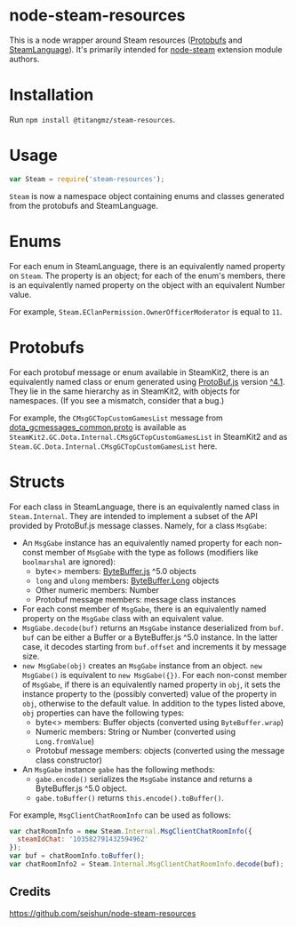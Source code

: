 # node-steam-resources

This is a node wrapper around Steam resources ([Protobufs](https://github.com/SteamDatabase/Protobufs) and [SteamLanguage](https://github.com/SteamRE/SteamKit/tree/master/Resources/SteamLanguage)). It's primarily intended for [node-steam](https://github.com/seishun/node-steam) extension module authors.

# Installation

Run `npm install @titangmz/steam-resources`.

# Usage

```js
var Steam = require('steam-resources');
```

`Steam` is now a namespace object containing enums and classes generated from the protobufs and SteamLanguage.

# Enums

For each enum in SteamLanguage, there is an equivalently named property on `Steam`. The property is an object; for each of the enum's members, there is an equivalently named property on the object with an equivalent Number value.

For example, `Steam.EClanPermission.OwnerOfficerModerator` is equal to `11`.

# Protobufs

For each protobuf message or enum available in SteamKit2, there is an equivalently named class or enum generated using [ProtoBuf.js](https://github.com/dcodeIO/ProtoBuf.js) version [^4.1](https://docs.npmjs.com/misc/semver#caret-ranges-123-025-004). They lie in the same hierarchy as in SteamKit2, with objects for namespaces. (If you see a mismatch, consider that a bug.)

For example, the `CMsgGCTopCustomGamesList` message from [dota_gcmessages_common.proto](https://github.com/SteamDatabase/Protobufs/blob/master/dota2/dota_gcmessages_common.proto) is available as `SteamKit2.GC.Dota.Internal.CMsgGCTopCustomGamesList` in SteamKit2 and as `Steam.GC.Dota.Internal.CMsgGCTopCustomGamesList` here.

# Structs

For each class in SteamLanguage, there is an equivalently named class in `Steam.Internal`. They are intended to implement a subset of the API provided by ProtoBuf.js message classes. Namely, for a class `MsgGabe`:

* An `MsgGabe` instance has an equivalently named property for each non-const member of `MsgGabe` with the type as follows (modifiers like `boolmarshal` are ignored):
  * byte<> members: [ByteBuffer.js](https://github.com/dcodeIO/ByteBuffer.js) ^5.0 objects
  * `long` and `ulong` members: [ByteBuffer.Long](https://github.com/dcodeIO/Long.js) objects
  * Other numeric members: Number
  * Protobuf message members: message class instances
* For each const member of `MsgGabe`, there is an equivalently named property on the `MsgGabe` class with an equivalent value.
* `MsgGabe.decode(buf)` returns an `MsgGabe` instance deserialized from `buf`. `buf` can be either a Buffer or a ByteBuffer.js ^5.0 instance. In the latter case, it decodes starting from `buf.offset` and increments it by message size.
* `new MsgGabe(obj)` creates an `MsgGabe` instance from an object. `new MsgGabe()` is equivalent to `new MsgGabe({})`. For each non-const member of `MsgGabe`, if there is an equivalently named property in `obj`, it sets the instance property to the (possibly converted) value of the property in `obj`, otherwise to the default value. In addition to the types listed above, `obj` properties can have the following types:
  * byte<> members: Buffer objects (converted using `ByteBuffer.wrap`)
  * Numeric members: String or Number (converted using `Long.fromValue`)
  * Protobuf message members: objects (converted using the message class constructor)
* An `MsgGabe` instance `gabe` has the following methods:
    * `gabe.encode()` serializes the `MsgGabe` instance and returns a ByteBuffer.js ^5.0 object.
    * `gabe.toBuffer()` returns `this.encode().toBuffer()`.

For example, `MsgClientChatRoomInfo` can be used as follows:

```js
var chatRoomInfo = new Steam.Internal.MsgClientChatRoomInfo({
  steamIdChat: '103582791432594962'
});
var buf = chatRoomInfo.toBuffer();
var chatRoomInfo2 = Steam.Internal.MsgClientChatRoomInfo.decode(buf);
```


## Credits
https://github.com/seishun/node-steam-resources